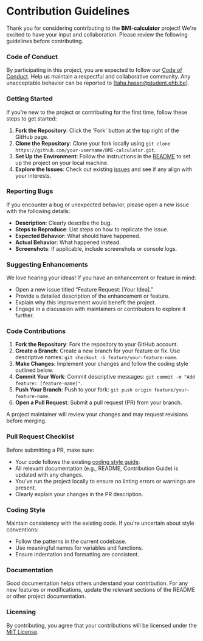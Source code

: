# Contribution Guidelines

Thank you for considering contributing to the **BMI-calculator** project! We're excited to have your input and collaboration. Please review the following guidelines before contributing.

### Code of Conduct

By participating in this project, you are expected to follow our [Code of Conduct](CODE_OF_CONDUCT.md). Help us maintain a respectful and collaborative community. Any unacceptable behavior can be reported to [taha.hasan@student.ehb.be].

### Getting Started

If you’re new to the project or contributing for the first time, follow these steps to get started:

1. **Fork the Repository**: Click the 'Fork' button at the top right of the GitHub page.
2. **Clone the Repository**: Clone your fork locally using `git clone https://github.com/your-username/BMI-calculator.git`.
3. **Set Up the Environment**: Follow the instructions in the [README](README.md) to set up the project on your local machine.
4. **Explore the Issues**: Check out existing [issues](https://github.com/your-repo/issues) and see if any align with your interests.

### Reporting Bugs

If you encounter a bug or unexpected behavior, please open a new issue with the following details:

- **Description**: Clearly describe the bug.
- **Steps to Reproduce**: List steps on how to replicate the issue.
- **Expected Behavior**: What should have happened.
- **Actual Behavior**: What happened instead.
- **Screenshots**: If applicable, include screenshots or console logs.

### Suggesting Enhancements

We love hearing your ideas! If you have an enhancement or feature in mind:

- Open a new issue titled “Feature Request: [Your Idea].”
- Provide a detailed description of the enhancement or feature.
- Explain why this improvement would benefit the project.
- Engage in a discussion with maintainers or contributors to explore it further.

### Code Contributions

1. **Fork the Repository**: Fork the repository to your GitHub account.
2. **Create a Branch**: Create a new branch for your feature or fix. Use descriptive names: `git checkout -b feature/your-feature-name`.
3. **Make Changes**: Implement your changes and follow the coding style outlined below.
4. **Commit Your Work**: Commit descriptive messages: `git commit -m "Add feature: [feature-name]"`.
5. **Push Your Branch**: Push to your fork: `git push origin feature/your-feature-name`.
6. **Open a Pull Request**: Submit a pull request (PR) from your branch.

A project maintainer will review your changes and may request revisions before merging.

### Pull Request Checklist

Before submitting a PR, make sure:

- Your code follows the existing [coding style guide](#coding-style).
- All relevant documentation (e.g., README, Contribution Guide) is updated with any changes.
- You’ve run the project locally to ensure no linting errors or warnings are present.
- Clearly explain your changes in the PR description.

### Coding Style

Maintain consistency with the existing code. If you're uncertain about style conventions:

- Follow the patterns in the current codebase.
- Use meaningful names for variables and functions.
- Ensure indentation and formatting are consistent.

### Documentation

Good documentation helps others understand your contribution. For any new features or modifications, update the relevant sections of the README or other project documentation.

### Licensing

By contributing, you agree that your contributions will be licensed under the [MIT License](LICENSE).
